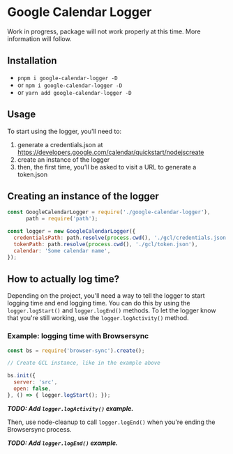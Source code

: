 # Google Calendar Logger

Work in progress, package will not work properly at this time. More information will follow.

## Installation
- `pnpm i google-calendar-logger -D`
- or `npm i google-calendar-logger -D`
- or `yarn add google-calendar-logger -D`

## Usage
To start using the logger, you'll need to:
1. generate a credentials.json at https://developers.google.com/calendar/quickstart/nodejscreate
2. create an instance of the logger
3. then, the first time, you'll be asked to visit a URL to generate a token.json

## Creating an instance of the logger
```javascript
const GoogleCalendarLogger = require('./google-calendar-logger'),
      path = require('path');

const logger = new GoogleCalendarLogger({
  credentialsPath: path.resolve(process.cwd(), './gcl/credentials.json'),
  tokenPath: path.resolve(process.cwd(), './gcl/token.json'),
  calendar: 'Some calendar name',
});
```

## How to actually log time?
Depending on the project, you'll need a way to tell the logger to start logging time and end logging time. You can do this by using the `logger.logStart()` and `logger.logEnd()` methods. To let the logger know that you're still working, use the `logger.logActivity()` method.

### Example: logging time with Browsersync
```javascript
const bs = require('browser-sync').create();

// Create GCL instance, like in the example above

bs.init({
  server: 'src',
  open: false,
}, () => { logger.logStart(); });
```

***TODO: Add `logger.logActivity()` example.***

Then, use node-cleanup to call `logger.logEnd()` when you're ending the Browsersync process.

***TODO: Add `logger.logEnd()` example.***